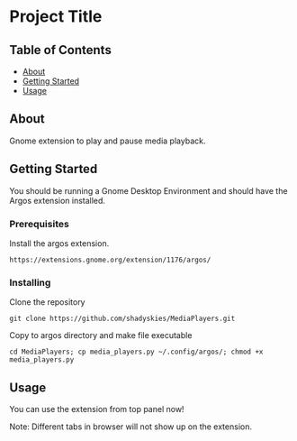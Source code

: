 # Project Title

## Table of Contents

- [About](#about)
- [Getting Started](#getting_started)
- [Usage](#usage)

## About <a name = "about"></a>

Gnome extension to play and pause media playback.


## Getting Started <a name = "getting_started"></a>

You should be running a Gnome Desktop Environment and should have the Argos extension installed.

### Prerequisites

Install the argos extension.
```
https://extensions.gnome.org/extension/1176/argos/
```

### Installing

Clone the repository

```
git clone https://github.com/shadyskies/MediaPlayers.git
```
Copy to argos directory and make file executable

```
cd MediaPlayers; cp media_players.py ~/.config/argos/; chmod +x media_players.py
```

## Usage <a name = "usage"></a>

You can use the extension from top panel now!

Note: Different tabs in browser will not show up on the extension.